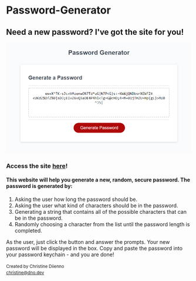 # Password-Generator

## Need a new password? I've got the site for you!
![screenshot](/assets/image/README.PNG)

### Access the site <a href="https://mrsdno.github.io/password-generator/">here</a>!

#### This website will help you generate a new, random, secure password. The password is generated by:

<ol>
<li>Asking the user how long the password should be.</li>
<li>Asking the user what kind of characters should be in the password.</li>
<li>Generating a string that contains all of the possible characters that can be in the password.</li>
<li>Randomly choosing a character from the list until the password length is completed.</li>
</ol>

<p>As the user, just click the button and answer the prompts. Your new password will be displayed in the box. Copy and paste the password into your password keychain - and you are done!</p>

<small>Created by Christine Diienno</small><br />
<small><a href="mailto:christine@dno.dev">christine@dno.dev</a></small>